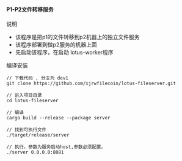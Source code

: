 #### P1-P2文件转移服务
说明
* 该程序是把p1的文件转移到p2机器上的独立文件服务
* 该程序部署到做p2服务的机器上面
* 先启动该程序，在启动 lotus-worker程序

编译安装

    // 下载代码 , 分支为 dev1 
    git clone https://github.com/xjrwfilecoin/lotus-fileserver.git
    
    // 进入项目目录
    cd lotus-fileserver
   
    // 编译
    cargo build --release --package server

    // 找到可执行文件
    ./target/release/server
    
    // 执行，参数为服务启动host,参数必须配置，
    ./server 0.0.0.0:8081 
        